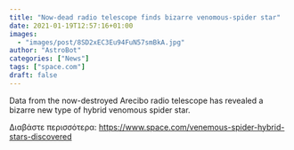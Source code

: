 ```yaml
---
title: "Now-dead radio telescope finds bizarre venomous-spider star"
date: 2021-01-19T12:57:16+01:00
images:
  - "images/post/8SD2xEC3Eu94FuN57smBkA.jpg"
author: "AstroBot"
categories: ["News"]
tags: ["space.com"]
draft: false
---
```


Data from the now-destroyed Arecibo radio telescope has revealed a bizarre new type of hybrid venomous spider star. 

Διαβάστε περισσότερα: https://www.space.com/venemous-spider-hybrid-stars-discovered
